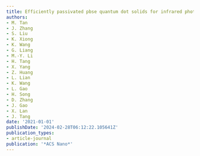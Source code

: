 ```yaml
---
title: Efficiently passivated pbse quantum dot solids for infrared photovoltaics
authors:
- M. Tan
- J. Zhang
- S. Liu
- K. Xiong
- K. Wang
- G. Liang
- M.-Y. Li
- H. Tang
- X. Yang
- Z. Huang
- L. Lian
- K. Wang
- L. Gao
- H. Song
- D. Zhang
- J. Gao
- X. Lan
- J. Tang
date: '2021-01-01'
publishDate: '2024-02-28T06:12:22.105641Z'
publication_types:
- article-journal
publication: '*ACS Nano*'
---
```

